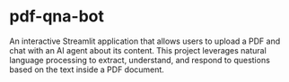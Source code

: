 # pdf-qna-bot
An interactive Streamlit application that allows users to upload a PDF and chat with an AI agent about its content. This project leverages natural language processing to extract, understand, and respond to questions based on the text inside a PDF document.

